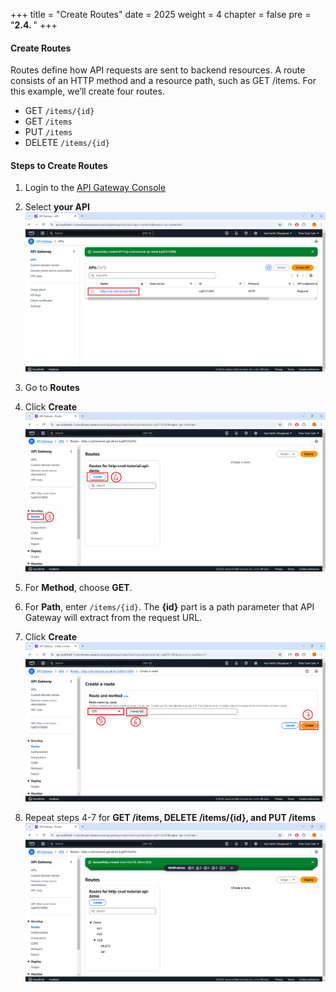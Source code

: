 +++
title = "Create Routes"
date = 2025
weight = 4
chapter = false
pre = "<b>2.4. </b>"
+++

#### Create Routes
Routes define how API requests are sent to backend resources. A route consists of an HTTP method and a resource path, such as GET /items. For this example, we’ll create four routes.

+ GET ```/items/{id}```
+ GET ```/items```
+ PUT ```/items```
+ DELETE ```/items/{id}```

#### Steps to Create Routes

1. Login to the [API Gateway Console](https://ap-southeast-1.console.aws.amazon.com/apigateway/main/apis?api=unselected&region=ap-southeast-1)
2. Select **your API**
![Create Route](/images/crud-api-solutions/CreateRoute.png?width=70pc)
3. Go to **Routes**

4. Click **Create**
![Create Route 2](/images/crud-api-solutions/CreateRoute_2.png?width=70pc)
5. For **Method**, choose **GET**.

6. For **Path**, enter ```/items/{id}```. The **{id}** part is a path parameter that API Gateway will extract from the request URL.

7. Click **Create**
![Create Route 3](/images/crud-api-solutions/CreateRoute_3.png?width=70pc)
8. Repeat steps 4-7 for **GET /items, DELETE /items/{id}, and PUT /items**
![Create Route 4](/images/crud-api-solutions/CreateRoute_4.png?width=70pc)

